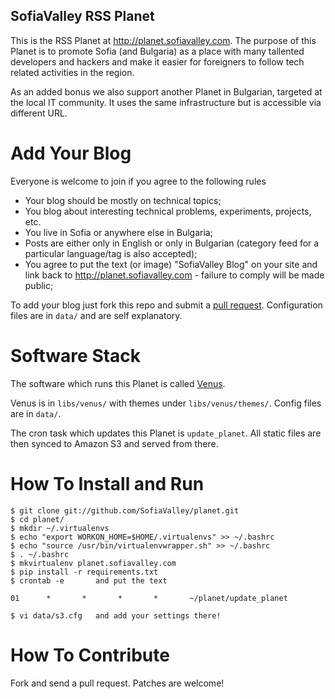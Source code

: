 SofiaValley RSS Planet
----------------------

This is the RSS Planet at <http://planet.sofiavalley.com>. The purpose of this Planet
is to promote Sofia (and Bulgaria) as a place with many tallented
developers and hackers and make it easier for foreigners to follow tech related
activities in the region.

As an added bonus we also support another Planet in Bulgarian, targeted at the
local IT community. It uses the same infrastructure but is accessible via
different URL.

Add Your Blog
=============

Everyone is welcome to join if you agree to the following rules

* Your blog should be mostly on technical topics;
* You blog about interesting technical problems, experiments, projects, etc.
* You live in Sofia or anywhere else in Bulgaria;
* Posts are either only in English or only in Bulgarian
(category feed for a particular language/tag is also accepted);
* You agree to put the text (or image) "SofiaValley Blog" on your site and
link back to <http://planet.sofiavalley.com> - failure to comply will be made
public;

To add your blog just fork this repo and submit a
[pull request](https://github.com/SofiaValley/planet/pull/1). Configuration
files are in `data/` and are self explanatory. 


Software Stack
==============

The software which runs this Planet is called
[Venus](https://github.com/rubys/venus).

Venus is in `libs/venus/` with themes under `libs/venus/themes/`. Config files
are in `data/`. 

The cron task which updates this Planet is `update_planet`.
All static files are then synced to Amazon S3 and served from there.

How To Install and Run
======================

    $ git clone git://github.com/SofiaValley/planet.git
    $ cd planet/
    $ mkdir ~/.virtualenvs
    $ echo "export WORKON_HOME=$HOME/.virtualenvs" >> ~/.bashrc
    $ echo "source /usr/bin/virtualenvwrapper.sh" >> ~/.bashrc
    $ . ~/.bashrc
    $ mkvirtualenv planet.sofiavalley.com
    $ pip install -r requirements.txt
    $ crontab -e       and put the text

    01      *       *       *       *       ~/planet/update_planet

    $ vi data/s3.cfg   and add your settings there!

How To Contribute
=================

Fork and send a pull request. Patches are welcome!
